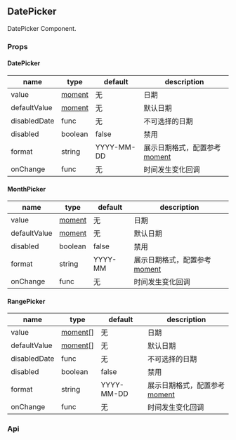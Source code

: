 ## DatePicker

DatePicker Component.

### Props

#### DatePicker

|name|type|default|description|
|---|---|---|---|
|value|[moment](http://momentjs.com/)|无|日期|
|defaultValue|[moment](http://momentjs.com/)|无|默认日期|
|disabledDate|func|无|不可选择的日期|
|disabled|boolean|false|禁用|
|format|string|YYYY-MM-DD|展示日期格式，配置参考[moment](http://momentjs.com/)|
|onChange|func|无|时间发生变化回调|

#### MonthPicker
|name|type|default|description|
|---|---|---|---|
|value|[moment](http://momentjs.com/)|无|日期|
|defaultValue|[moment](http://momentjs.com/)|无|默认日期|
|disabled|boolean|false|禁用|
|format|string|YYYY-MM|展示日期格式，配置参考[moment](http://momentjs.com/)|
|onChange|func|无|时间发生变化回调|

#### RangePicker
|name|type|default|description|
|---|---|---|---|
|value|[moment](http://momentjs.com/)[]|无|日期|
|defaultValue|[moment](http://momentjs.com/)[]|无|默认日期|
|disabledDate|func|无|不可选择的日期|
|disabled|boolean|false|禁用|
|format|string|YYYY-MM-DD|展示日期格式，配置参考[moment](http://momentjs.com/)|
|onChange|func|无|时间发生变化回调|


### Api